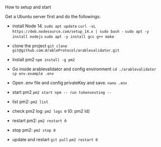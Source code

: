 How to setup and start

Get a Ubuntu server first and do the followings:

- install Node 14.
  `sudo apt update`
  `curl -sL https://deb.nodesource.com/setup_14.x | sudo bash -`
  `sudo apt -y install nodejs`
  `sudo apt -y install gcc g++ make`

- clone the project
  `git clone git@github.com:ArableProtocol/arablevalidator.git`

- Install pm2
  `npm install -g pm2`

- Go inside arablevalidator and config environment
  `cd ./arablevalidator`
  `cp env.example .env`
- Open .env file and config privateKey and save.
  `nano .env`
- start pm2
  `pm2 start npm -- run tokenvesting --`

- list pm2: `pm2 list`
- check pm2 log: `pm2 logs 0` (0: pm2 Id)
- restart pm2: `pm2 restart 0`
- stop pm2: `pm2 stop 0`

- update and restart
  `git pull`
  `pm2 restart 0`

